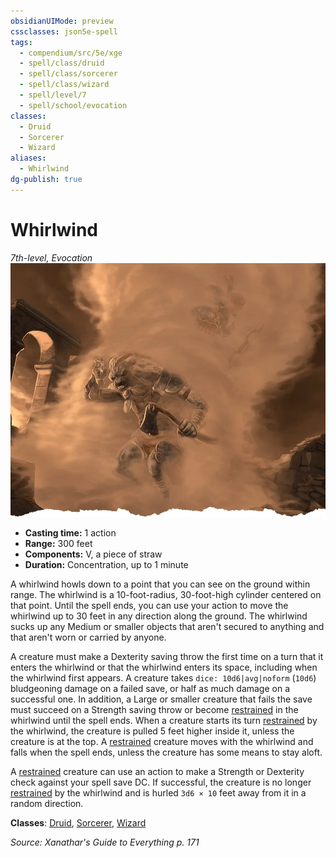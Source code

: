 ```yaml
---
obsidianUIMode: preview
cssclasses: json5e-spell
tags:
  - compendium/src/5e/xge
  - spell/class/druid
  - spell/class/sorcerer
  - spell/class/wizard
  - spell/level/7
  - spell/school/evocation
classes:
  - Druid
  - Sorcerer
  - Wizard
aliases:
  - Whirlwind
dg-publish: true
---
```

# Whirlwind
*7th-level, Evocation*  
![](https://raw.githubusercontent.com/5etools-mirror-2/5etools-img/main/spells/XGE/Whirlwind.webp#right)  

- **Casting time:** 1 action
- **Range:** 300 feet
- **Components:** V, a piece of straw
- **Duration:** Concentration, up to 1 minute

A whirlwind howls down to a point that you can see on the ground within range. The whirlwind is a 10-foot-radius, 30-foot-high cylinder centered on that point. Until the spell ends, you can use your action to move the whirlwind up to 30 feet in any direction along the ground. The whirlwind sucks up any Medium or smaller objects that aren't secured to anything and that aren't worn or carried by anyone.

A creature must make a Dexterity saving throw the first time on a turn that it enters the whirlwind or that the whirlwind enters its space, including when the whirlwind first appears. A creature takes `dice: 10d6|avg|noform` (`10d6`) bludgeoning damage on a failed save, or half as much damage on a successful one. In addition, a Large or smaller creature that fails the save must succeed on a Strength saving throw or become [restrained](/3-Mechanics/CLI/rules/conditions.md#restrained) in the whirlwind until the spell ends. When a creature starts its turn [restrained](/3-Mechanics/CLI/rules/conditions.md#restrained) by the whirlwind, the creature is pulled 5 feet higher inside it, unless the creature is at the top. A [restrained](/3-Mechanics/CLI/rules/conditions.md#restrained) creature moves with the whirlwind and falls when the spell ends, unless the creature has some means to stay aloft.

A [restrained](/3-Mechanics/CLI/rules/conditions.md#restrained) creature can use an action to make a Strength or Dexterity check against your spell save DC. If successful, the creature is no longer [restrained](/3-Mechanics/CLI/rules/conditions.md#restrained) by the whirlwind and is hurled `3d6 × 10` feet away from it in a random direction.

**Classes**: [Druid](/Admin/CLI/classes/druid.md), [Sorcerer](/Admin/CLI/classes/sorcerer.md), [Wizard](/Admin/CLI/classes/wizard.md)

*Source: Xanathar's Guide to Everything p. 171*